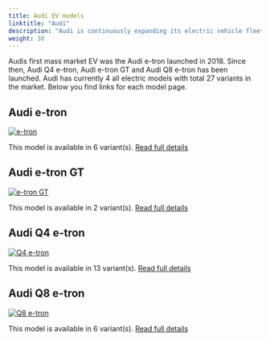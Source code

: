 ```yaml
---
title: Audi EV models
linktitle: "Audi"
description: "Audi is continuously expanding its electric vehicle fleet and will only launch all-electric models from 2026. The e-roadmap also stipulates the gradual phasing out of the production of vehicles with combustion engines by 2033. "
weight: 30
---
```

Audis first mass market EV was the Audi e-tron launched in 2018. Since then, Audi Q4 e-tron, Audi e-tron GT and Audi Q8 e-tron has been launched. Audi has currently 4 all electric models with total 27 variants in the market. Below you find links for each model page.


## Audi e-tron

<a href="e-tron"><img src="https://media.evkx.net/multimedia/models/audi/e-tron/e-tron_s/main_1_st.jpg" class="img-fluid" alt="e-tron" ></a>

This model is available in 6 variant(s). 
[Read full details](e-tron/)

## Audi e-tron GT

<a href="e-tron_gt"><img src="https://media.evkx.net/multimedia/models/audi/e-tron_gt/e-tron_gt/main_1_st.jpg" class="img-fluid" alt="e-tron GT" ></a>

This model is available in 2 variant(s). 
[Read full details](e-tron_gt/)

## Audi Q4 e-tron

<a href="q4_e-tron"><img src="https://media.evkx.net/multimedia/models/audi/q4_e-tron/q4_sportback_50_e-tron_quattro/main_1_st.jpg" class="img-fluid" alt="Q4 e-tron" ></a>

This model is available in 13 variant(s). 
[Read full details](q4_e-tron/)

## Audi Q8 e-tron

<a href="q8_e-tron"><img src="https://media.evkx.net/multimedia/models/audi/q8_e-tron/sq8_e-tron/exterior_1_st.jpeg" class="img-fluid" alt="Q8 e-tron" ></a>

This model is available in 6 variant(s). 
[Read full details](q8_e-tron/)
